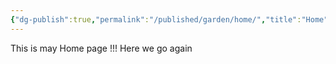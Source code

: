 ```yaml
---
{"dg-publish":true,"permalink":"/published/garden/home/","title":"Home","tags":["digital-garden","gardenEntry"],"created":"2025-03-10T16:09:07.768+03:00","updated":"2025-03-10T17:55:19.491+03:00"}
---
```



 This is may Home page !!! 
 Here we go again

